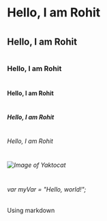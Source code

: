# <h1>Hello, I am Rohit<h1>
# <h2>Hello, I am Rohit</h2>
# <h3>Hello, I am Rohit</h3>
# <h4>Hello, I am Rohit</h4>
# <h5>Hello, I am Rohit</h5>
# <h6>Hello, I am Rohit</h6>

# <h6>![Image of Yaktocat](https://octodex.github.com/images/yaktocat.png)<h6>



# <h6>var myVar = "Hello, world!";<h6>























Using markdown
